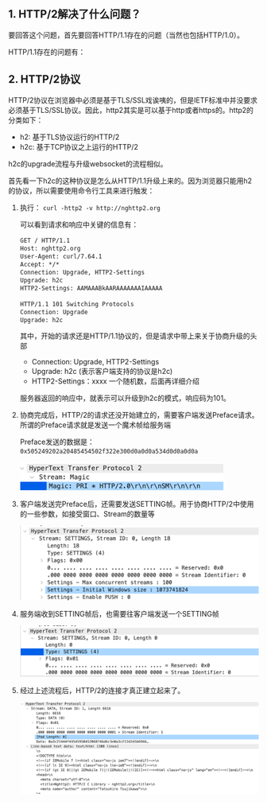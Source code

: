 ## 1. HTTP/2解决了什么问题？

要回答这个问题，首先要回答HTTP/1.1存在的问题（当然也包括HTTP/1.0）。

HTTP/1.1存在的问题有：



## 2. HTTP/2协议

HTTP/2协议在浏览器中必须是基于TLS/SSL戏诶咦的，但是IETF标准中并没要求必须基于TLS/SSL协议。因此，http2其实是可以基于http或者https的。http2的分类如下：

- h2: 基于TLS协议运行的HTTP/2
- h2c: 基于TCP协议之上运行的HTTP/2 

h2c的upgrade流程与升级websocket的流程相似。

首先看一下h2c的这种协议是怎么从HTTP/1.1升级上来的。因为浏览器只能用h2的协议，所以需要使用命令行工具来进行触发：

1. 执行：  `curl -http2 -v http://nghttp2.org`

   可以看到请求和响应中关键的信息有：

   ```http
   GET / HTTP/1.1
   Host: nghttp2.org
   User-Agent: curl/7.64.1
   Accept: */*
   Connection: Upgrade, HTTP2-Settings
   Upgrade: h2c
   HTTP2-Settings: AAMAAABkAARAAAAAAAIAAAAA
   
   HTTP/1.1 101 Switching Protocols
   Connection: Upgrade
   Upgrade: h2c
   ```

   其中，开始的请求还是HTTP/1.1协议的，但是请求中带上来关于协商升级的头部

   -  Connection: Upgrade, HTTP2-Settings
   - Upgrade: h2c (表示客户端支持的协议是h2c)
   - HTTP2-Settings：xxxx 一个随机数，后面再详细介绍

   服务器返回的响应中，就表示可以升级到h2c的模式，响应码为101。

2. 协商完成后，HTTP/2的请求还没开始建立的，需要客户端发送Preface请求。所谓的Preface请求就是发送一个魔术帧给服务端

   Preface发送的数据是：`0x505249202a20485454502f322e300d0a0d0a534d0d0a0d0a`

   <img src="image/image-20201221235404619.png" alt="image-20201221235404619" style="zoom:50%;" />

   

3. 客户端发送完Preface后，还需要发送SETTING帧。用于协商HTTP/2中使用的一些参数，如接受窗口、Stream的数量等

   ![image-20201221235548161](image/image-20201221235548161.png)

4. 服务端收到SETTING帧后，也需要往客户端发送一个SETTING帧

   ![image-20201221235644655](image/image-20201221235644655.png)

5. 经过上述流程后，HTTP/2的连接才真正建立起来了。

   ![image-20201222000258376](image/image-20201222000258376.png)